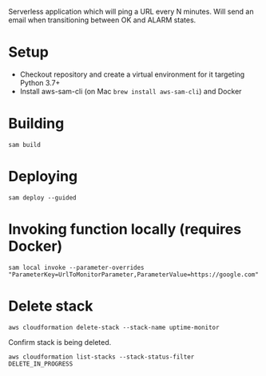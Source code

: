 Serverless application which will ping a URL every N minutes. Will send an email when transitioning between OK and ALARM states.

# Setup

* Checkout repository and create a virtual environment for it targeting Python 3.7+
* Install aws-sam-cli (on Mac `brew install aws-sam-cli`) and Docker

# Building

```
sam build
```

# Deploying

```
sam deploy --guided
```

# Invoking function locally (requires Docker)

```
sam local invoke --parameter-overrides "ParameterKey=UrlToMonitorParameter,ParameterValue=https://google.com"
```

# Delete stack

```
aws cloudformation delete-stack --stack-name uptime-monitor
```

Confirm stack is being deleted.

```
aws cloudformation list-stacks --stack-status-filter DELETE_IN_PROGRESS
```
